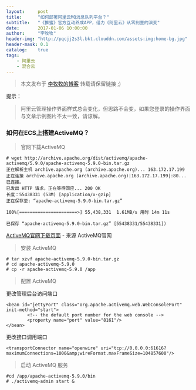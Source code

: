 ```yaml
---
layout:     post
title:      "如何部署阿里云MQ消息队列平台？"
subtitle:   "《推蜜》官方互动养成APP，借力《阿里云》从零到壹的演变"
date:       2017-01-06 10:00:00
author:     "李牧牧"
header-img: "http://pqcjj2s3l.bkt.clouddn.com/assets:img:home-bg.jpg"
header-mask: 0.1
catalog:    true
tags:
    - 阿里云
    - 混合云
---
```


> 本文发布于 [李牧牧的博客](http://limumu.me) 转载请保留链接 ;)

  



提示：

> 阿里云管理操作界面样式总会变化，但思路不会变，如果您登录的操作界面与文章示例图片不太一致，请谅解。



### 如何在ECS上搭建ActiveMQ？

> 官网下载ActiveMQ

```
# wget http://archive.apache.org/dist/activemq/apache-activemq/5.9.0/apache-activemq-5.9.0-bin.tar.gz
正在解析主机 archive.apache.org (archive.apache.org)... 163.172.17.199
正在连接 archive.apache.org (archive.apache.org)|163.172.17.199|:80... 已连接。
已发出 HTTP 请求，正在等待回应... 200 OK
长度：55438331 (53M) [application/x-gzip]
正在保存至: “apache-activemq-5.9.0-bin.tar.gz”

100%[======================>] 55,438,331  1.61MB/s 用时 14m 11s

已保存 “apache-activemq-5.9.0-bin.tar.gz” [55438331/55438331])
```

[ActiveMQ官网下载页面](http://activemq.apache.org/download-archives.html "ActiveMQ官网下载页面")  - 来源 ActiveMQ官网

> 安装 ActiveMQ

```
# tar xzvf apache-activemq-5.9.0-bin.tar.gz
# cd apache-activemq-5.9.0
# cp -r apache-activemq-5.9.0 /app
```

> 配置 ActiveMQ

更改管理后台访问端口

```
<bean id="jettyPort" class="org.apache.activemq.web.WebConsolePort" init-method="start">
        <!-- the default port number for the web console -->
        <property name="port" value="8161"/>
</bean>
```

更改接口调用端口

```
<transportConnector name="openwire" uri="tcp://0.0.0.0:61616?maximumConnections=1000&amp;wireFormat.maxFrameSize=104857600"/>
```



> 启动 ActiveMQ 服务

```
#cd /app/apache-activemq-5.9.0/bin
# ./activemq-admin start &
```












